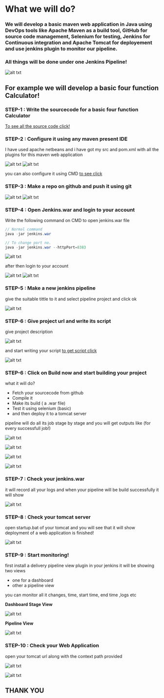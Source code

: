 # What we will do?

### We will develop a basic maven web application in Java using DevOps tools like Apache Maven as a build tool, GitHub for source code management, Selenium for testing, Jenkins for Continuous integration and Apache Tomcat for deployement and use jenkins plugin to monitor our pipeline.

### All things will be done under one Jenkins Pipeline!


![alt txt](https://github.com/sumyak/CI-CD-Pipeline/blob/master/SS/Screenshot%20(365).png?raw=true)

## For example we will develop a basic four function Calculator!

### STEP-1  : Write the sourcecode for a basic four function Calculator

[To see all the source code click!](https://github.com/sumyak/CI-CD-Pipeline/tree/master/src/main)

### STEP-2  : Configure it using any maven present IDE 

I have used apache netbeans and i have got my  src and pom.xml with all the plugins for this maven web application

![alt txt](https://github.com/sumyak/CI-CD-Pipeline/blob/master/SS/Screenshot%20(367).png?raw=true)
![alt txt](https://github.com/sumyak/CI-CD-Pipeline/blob/master/SS/Screenshot%20(369).png?raw=true)

you can also configure it using CMD [to see click](https://github.com/sumyak/Apache-Maven/tree/master/cmd)

### STEP-3  : Make a repo on github and push it using git

![alt txt](https://github.com/sumyak/CI-CD-Pipeline/blob/master/SS/Screenshot%20(363).png?raw=true)
![alt txt](https://github.com/sumyak/CI-CD-Pipeline/blob/master/SS/Screenshot%20(371).png?raw=true)


### STEP-4  : Open Jenkins.war and login to your account

Write the following command on CMD to open jenkins.war file

```java
// Normal command
java -jar jenkins.war

// To change port no.
java -jar jenkins.war --httpPort=8383
```
![alt txt](https://github.com/sumyak/CI-CD-Pipeline/blob/master/SS/Screenshot%20(359).png?raw=true)

after then login to your account 

![alt txt](https://github.com/sumyak/CI-CD-Pipeline/blob/master/SS/Screenshot%20(374).png?raw=true)
![alt txt](https://github.com/sumyak/CI-CD-Pipeline/blob/master/SS/Screenshot%20(375).png?raw=true)

### STEP-5  : Make a new jenkins pipeline

give the suitable tittle to it and select pipeline project and click ok

![alt txt](https://github.com/sumyak/CI-CD-Pipeline/blob/master/SS/Screenshot%20(377).png?raw=true)


### STEP-6  : Give project url and write its script

give project description

![alt txt](https://github.com/sumyak/CI-CD-Pipeline/blob/master/SS/Screenshot%20(360).png?raw=true)

and start writing your script [to get script click](https://github.com/sumyak/CI-CD-Pipeline/blob/master/script.groovy)

![alt txt](https://github.com/sumyak/CI-CD-Pipeline/blob/master/SS/Screenshot%20(361).png?raw=true)

### STEP-6  : Click on Build now and start building your project

what it will do?
+ Fetch your sourcecode from github
+ Compile it
+ Make its build ( a .war file)
+ Test it using selenium (basic)
+ and then deploy it to a tomcat server

pipeline will do all its job stage by stage and you will get outputs like (for every successfull job!)

![alt txt](https://github.com/sumyak/CI-CD-Pipeline/blob/master/SS/Screenshot%20(379).png?raw=true)


![alt txt](https://github.com/sumyak/CI-CD-Pipeline/blob/master/SS/Screenshot%20(350).png?raw=true)


![alt txt](https://github.com/sumyak/CI-CD-Pipeline/blob/master/SS/Screenshot%20(349).png?raw=true)


![alt txt](https://github.com/sumyak/CI-CD-Pipeline/blob/master/SS/Screenshot%20(348).png?raw=true)

### STEP-7  : Check your jenkins.war

it will record all your logs and when your pipeline will be build successfully it will show

![alt txt](https://github.com/sumyak/CI-CD-Pipeline/blob/master/SS/Screenshot%20(352).png?raw=true)


### STEP-8  : Check your tomcat server 

open startup.bat of your tomcat and you will see that it will show deployment of a web application is finished! 

![alt txt](https://github.com/sumyak/CI-CD-Pipeline/blob/master/SS/Screenshot%20(351).png?raw=true)


### STEP-9  : Start monitoring!

first install a delivery pipeline view plugin in your jenkins 
it will be showing two views
+ one for a dashboard
+ other a pipeline view

you can monitor all it changes, time, start time, end time ,logs etc

**Dashboard Stage View**

![alt txt](https://github.com/sumyak/CI-CD-Pipeline/blob/master/SS/Screenshot%20(362).png?raw=true)

**Pipeline View**

![alt txt](https://github.com/sumyak/CI-CD-Pipeline/blob/master/SS/Screenshot%20(353).png?raw=true)

### STEP-10  : Check your Web Application

open your tomcat url along with the context path provided

![alt txt](https://github.com/sumyak/CI-CD-Pipeline/blob/master/SS/Screenshot%20(347).png?raw=true)

![alt txt](https://github.com/sumyak/CI-CD-Pipeline/blob/master/SS/Screenshot%20(381).png?raw=true)



##      THANK YOU   






